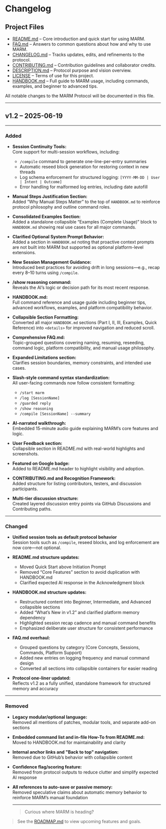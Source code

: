 # Changelog

## Project Files

- [README.md](README.md) – Core introduction and quick start for using MARM.  
- [FAQ.md](FAQ.md) – Answers to common questions about how and why to use MARM.  
- [CHANGELOG.md](CHANGELOG.md) – Tracks updates, edits, and refinements to the protocol.  
- [CONTRIBUTING.md](CONTRIBUTING.md) – Contribution guidelines and collaborator credits.  
- [DESCRIPTION.md](DESCRIPTION.md) – Protocol purpose and vision overview.  
- [LICENSE](LICENSE) – Terms of use for this project.  
- [HANDBOOK.md](HANDBOOK.md) – Full guide to MARM usage, including commands, examples, and beginner to advanced tips.  

All notable changes to the MARM Protocol will be documented in this file.

---

## v1.2 – 2025-06-19

---

### Added
- **Session Continuity Tools:**  
  Core support for multi-session workflows, including:
  - `/compile` command to generate one-line-per-entry summaries  
  - Automatic reseed block generation for restoring context in new threads  
  - Log schema enforcement for structured logging: `[YYYY-MM-DD | User | Intent | Outcome]`  
  - Error handling for malformed log entries, including date autofill

- **Manual Steps Justification Section:**  
  Added “Why Manual Steps Matter” to the top of `HANDBOOK.md` to reinforce protocol philosophy and outline command roles.

- **Consolidated Examples Section:**  
  Added a standalone collapsible “Examples (Complete Usage)” block to `HANDBOOK.md` showing real use cases for all major commands.

- **Clarified Optional System Prompt Behavior:**  
  Added a section in `HANDBOOK.md` noting that proactive context prompts are not built into MARM but supported as optional platform-level extensions.

- **New Session Management Guidance:**  
  Introduced best practices for avoiding drift in long sessions—e.g., recap every 8–10 turns using `/compile`.

- **/show reasoning command:**  
  Reveals the AI’s logic or decision path for its most recent response.

- **HANDBOOK.md:**  
  Full command reference and usage guide including beginner tips, advanced workflows, examples, and platform compatibility behavior.

- **Collapsible Section Formatting:**  
  Converted all major `HANDBOOK.md` sections (Part I, II, III, Examples, Quick Reference) into `<details>` for improved navigation and reduced scroll.

- **Comprehensive FAQ.md:**  
  Topic-grouped questions covering naming, resuming, reseeding, command logic, platform compatibility, and manual usage philosophy.

- **Expanded Limitations section:**  
  Clarifies session boundaries, memory constraints, and intended use cases.

- **Slash-style command syntax standardization:**  
  All user-facing commands now follow consistent formatting:
  - `/start marm`  
  - `/log [SessionName]`  
  - `/guarded reply`  
  - `/show reasoning`  
  - `/compile [SessionName] --summary`

- **AI-narrated walkthrough:**  
  Embedded 15-minute audio guide explaining MARM’s core features and logic.

- **User Feedback section:**  
  Collapsible section in README.md with real-world highlights and screenshots.

- **Featured on Google badge:**  
  Added to README.md header to highlight visibility and adoption.

- **CONTRIBUTING.md and Recognition Framework:**  
  Added structure for listing contributors, testers, and discussion participants.

- **Multi-tier discussion structure:**  
  Created layered discussion entry points via GitHub Discussions and Contributing paths.

---

### Changed
- **Unified session tools as default protocol behavior**  
  Session tools such as `/compile`, reseed blocks, and log enforcement are now core—not optional.

- **README.md structure updates:**  
  - Moved Quick Start above Initiation Prompt  
  - Removed “Core Features” section to avoid duplication with HANDBOOK.md  
  - Clarified expected AI response in the Acknowledgment block

- **HANDBOOK.md structure updates:**  
  - Restructured content into Beginner, Intermediate, and Advanced collapsible sections  
  - Added “What’s New in v1.2” and clarified platform memory dependency  
  - Highlighted session recap cadence and manual command benefits  
  - Emphasized deliberate user structure for consistent performance

- **FAQ.md overhaul:**  
  - Grouped questions by category (Core Concepts, Sessions, Commands, Platform Support)  
  - Added new entries on logging frequency and manual command design  
  - Converted all sections into collapsible containers for easier reading

- **Protocol one-liner updated:**  
  Reflects v1.2 as a fully unified, standalone framework for structured memory and accuracy

---

### Removed
- **Legacy modular/optional language:**  
  Removed all mentions of patches, modular tools, and separate add-on sections

- **Embedded command list and in-file How-To from README.md:**  
  Moved to HANDBOOK.md for maintainability and clarity

- **Internal anchor links and "Back to top" navigation:**  
  Removed due to GitHub’s behavior with collapsible content

- **Confidence flag/scoring feature:**  
  Removed from protocol outputs to reduce clutter and simplify expected AI response

- **All references to auto-save or passive memory:**  
  Removed speculative claims about automatic memory behavior to reinforce MARM’s manual foundation

  ---

  > Curious where MARM is heading?  
> See the [ROADMAP.md](ROADMAP.md) to view upcoming features and goals.

